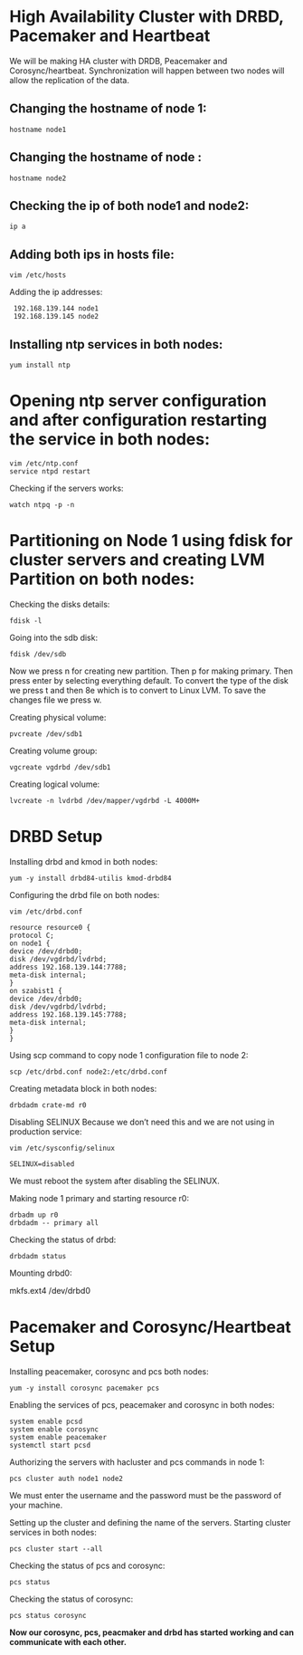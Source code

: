  



# **High Availability Cluster with DRBD, Pacemaker and Heartbeat**
We will be making HA cluster with DRDB, Peacemaker and Corosync/heartbeat. Synchronization will happen between two nodes will allow the replication of the data.

## Changing the hostname of node 1:

    hostname node1

## Changing the hostname of node :

    hostname node2

## Checking the ip of both node1 and node2:

    ip a

## Adding both ips in hosts file:


    vim /etc/hosts
 
 Adding the ip addresses:

     192.168.139.144 node1
     192.168.139.145 node2

## Installing ntp services in both nodes:

    yum install ntp


# Opening ntp server configuration and after configuration restarting the service in both nodes:

    vim /etc/ntp.conf
    service ntpd restart
   
   Checking if the servers works:
   

    watch ntpq -p -n

# Partitioning on Node 1 using fdisk for cluster servers and creating LVM Partition on both nodes:
Checking the disks details:

    fdisk -l
 Going into the sdb disk:

    fdisk /dev/sdb

Now we press n for creating new partition. Then p for making primary. Then press enter by selecting everything default. To convert the type of the disk we press t and then 8e which is to convert to Linux LVM. To save the changes file we press w.

Creating physical volume:

    pvcreate /dev/sdb1

Creating volume group:

    vgcreate vgdrbd /dev/sdb1
Creating logical volume:

    lvcreate -n lvdrbd /dev/mapper/vgdrbd -L 4000M+

# DRBD Setup

Installing drbd and kmod in both nodes:

    yum -y install drbd84-utilis kmod-drbd84

Configuring the drbd file on both nodes:

    vim /etc/drbd.conf

```
resource resource0 {
protocol C;
on node1 {
device /dev/drbd0;
disk /dev/vgdrbd/lvdrbd;
address 192.168.139.144:7788;
meta-disk internal;
}
on szabist1 {
device /dev/drbd0;
disk /dev/vgdrbd/lvdrbd;
address 192.168.139.145:7788;
meta-disk internal;
}
}
```
Using scp command to copy node 1 configuration file to node 2:

    scp /etc/drbd.conf node2:/etc/drbd.conf

Creating metadata block in both nodes:

    drbdadm crate-md r0

Disabling SELINUX Because we don’t need this and we are not using in production service:

    vim /etc/sysconfig/selinux

```
SELINUX=disabled
```
We must reboot the system after disabling the SELINUX.

Making node 1 primary and starting resource r0:

    drbadm up r0
    drbdadm -- primary all

Checking the status of drbd:

    drbdadm status

Mounting drbd0:

   mkfs.ext4 /dev/drbd0

# Pacemaker and Corosync/Heartbeat Setup

Installing peacemaker, corosync and pcs both nodes:

    yum -y install corosync pacemaker pcs

Enabling the services of pcs, peacemaker and corosync in both nodes:

    system enable pcsd
    system enable corosync
    system enable peacemaker
    systemctl start pcsd

Authorizing the servers with hacluster and pcs commands in node 1:

    pcs cluster auth node1 node2
We must enter the username and the password must be the password of your machine.

Setting up the cluster and defining the name of the servers. Starting cluster services in both nodes:

    pcs cluster start --all

Checking the status of pcs and corosync:

    pcs status
    
Checking the status of corosync:

    pcs status corosync
**Now our corosync, pcs, peacmaker and drbd has started working and can communicate with each other.**
